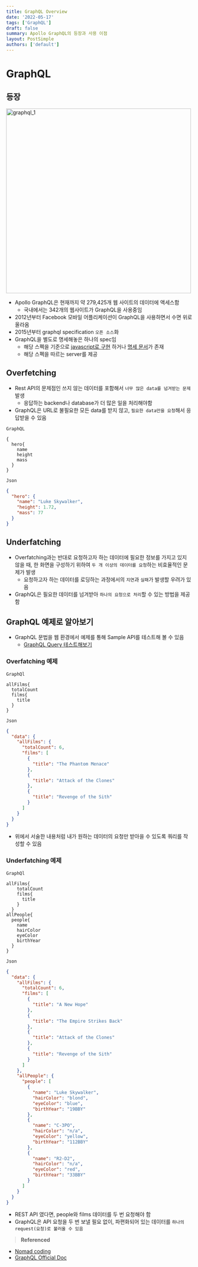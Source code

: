 ```yaml
---
title: GraphQL Overview
date: '2022-05-17'
tags: ['GraphQL']
draft: false
summary: Apollo GraphQL의 등장과 사용 이점
layout: PostSimple
authors: ['default']
---
```


# GraphQL

## 등장

<img alt="graphql_1" src="/static/images/graphql_1.png" width="500"/>

- Apollo GraphQL은 현재까지 약 279,425개 웹 사이트의 데이터에 액세스함
  - 국내에서는 342개의 웹사이트가 GraphQL을 사용중임
- 2012년부터 Facebook 모바일 어플리케이션이 GraphQL을 사용하면서 수면 위로 올라옴
- 2015년부터 graphql specification `오픈 소스`화
- GraphQL을 별도로 명세해놓은 하나의 spec임
  - 해당 스펙을 기준으로 [javascript로 구현](https://github.com/graphql/graphql-js)
    하거나 [명세 문서](https://github.com/graphql/graphql-spec)가 존재
  - 해당 스펙을 따르는 server를 제공

## Overfetching

- Rest API의 문제점인 쓰지 않는 데이터를 포함해서 `너무 많은 data를 넘겨받는 문제` 발생
  - 응답하는 backend나 database가 더 많은 일을 처리해야함
- GraphQL은 URL로 불필요한 모든 data를 받지 않고, `필요한 data만을 요청`해서 응답받을 수 있음

`GraphQL`

```
{
  hero{
    name
    height
    mass
  }
}
```

`Json`

```json lines
{
  "hero": {
    "name": "Luke Skywalker",
    "height": 1.72,
    "mass": 77
  }
}
```

## Underfatching

- Overfatching과는 반대로 요청하고자 하는 데이터에 필요한 정보를 가지고 있지 않을 때, 한 화면을 구성하기 위하여 `두 개 이상의 데이터를 요청`하는 비효율적인 문제가 발생
  - 요청하고자 하는 데이터를 로딩하는 과정에서의 `지연`과 `실패`가 발생할 우려가 있음
- GraphQL은 필요한 데이터를 넘겨받아 `하나의 요청으로 처리`할 수 있는 방법을 제공함

## GraphQL 예제로 알아보기

- GraphQL 문법을 웹 환경에서 예제를 통해 Sample API를 테스트해 볼 수 있음
  - [GraphQL Query 테스트해보기](http://graphql.org/swapi-graphql/?query=%23%20Welcome%20to%20GraphiQL%0A%23%0A%23%20GraphiQL%20is%20an%20in-browser%20tool%20for%20writing%2C%20validating%2C%20and%0A%23%20testing%20GraphQL%20queries.%0A%23%0A%23%20Type%20queries%20into%20this%20side%20of%20the%20screen%2C%20and%20you%20will%20see%20intelligent%0A%23%20typeaheads%20aware%20of%20the%20current%20GraphQL%20type%20schema%20and%20live%20syntax%20and%0A%23%20validation%20errors%20highlighted%20within%20the%20text.%0A%23%0A%23%20GraphQL%20queries%20typically%20start%20with%20a%20%22%7B%22%20character.%20Lines%20that%20start%0A%23%20with%20a%20%23%20are%20ignored.%0A%23%0A%23%20An%20example%20GraphQL%20query%20might%20look%20like%3A%0A%23%0A%23%20%20%20%20%20%7B%0A%23%20%20%20%20%20%20%20field(arg%3A%20%22value%22)%20%7B%0A%23%20%20%20%20%20%20%20%20%20subField%0A%23%20%20%20%20%20%20%20%7D%0A%23%20%20%20%20%20%7D%0A%23%0A%23%20Keyboard%20shortcuts%3A%0A%23%0A%23%20%20Prettify%20Query%3A%20%20Shift-Ctrl-P%20(or%20press%20the%20prettify%20button%20above)%0A%23%0A%23%20%20%20%20%20Merge%20Query%3A%20%20Shift-Ctrl-M%20(or%20press%20the%20merge%20button%20above)%0A%23%0A%23%20%20%20%20%20%20%20Run%20Query%3A%20%20Ctrl-Enter%20(or%20press%20the%20play%20button%20above)%0A%23%0A%23%20%20%20Auto%20Complete%3A%20%20Ctrl-Space%20(or%20just%20start%20typing)%0A%23%0A%0A)

### Overfatching 예제

`GraphQl`

```text
allFilms{
  totalCount
  films{
    title
  }
}
```

`Json`

```json
{
  "data": {
    "allFilms": {
      "totalCount": 6,
      "films": [
        {
          "title": "The Phantom Menace"
        },
        {
          "title": "Attack of the Clones"
        },
        {
          "title": "Revenge of the Sith"
        }
      ]
    }
  }
}
```

- 위에서 서술한 내용처럼 내가 원하는 데이터의 요청만 받아을 수 있도록 쿼리를 작성할 수 있음

### Underfatching 예제

`GraphQl`

```text
allFilms{
    totalCount
    films{
      title
    }
  }
allPeople{
  people{
    name
    hairColor
    eyeColor
    birthYear
  }
}
```

`Json`

```json
{
  "data": {
    "allFilms": {
      "totalCount": 6,
      "films": [
        {
          "title": "A New Hope"
        },
        {
          "title": "The Empire Strikes Back"
        },
        {
          "title": "Attack of the Clones"
        },
        {
          "title": "Revenge of the Sith"
        }
      ]
    },
    "allPeople": {
      "people": [
        {
          "name": "Luke Skywalker",
          "hairColor": "blond",
          "eyeColor": "blue",
          "birthYear": "19BBY"
        },
        {
          "name": "C-3PO",
          "hairColor": "n/a",
          "eyeColor": "yellow",
          "birthYear": "112BBY"
        },
        {
          "name": "R2-D2",
          "hairColor": "n/a",
          "eyeColor": "red",
          "birthYear": "33BBY"
        }
      ]
    }
  }
}
```

- REST API 였다면, people와 films 데이터를 두 번 요청해야 함
- GraphQL은 API 요청을 두 번 보낼 필요 없이, 파편화되어 있는 데이터를 `하나의 request(요청)로 불러올 수 있음`

> **Referenced**

- [Nomad coding](https://nomadcoders.co/graphql-for-beginners)
- [GraphQL Official Doc](https://graphql-kr.github.io/)
